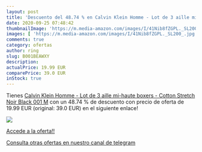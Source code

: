 ```yaml
---
layout: post
title: 'Descuento del 48.74 % en Calvin Klein Homme - Lot de 3 aille mi-h'
date: 2020-09-25 07:48:42
thumbnailImage: 'https://m.media-amazon.com/images/I/41Nib8fZGPL._SL200_.jpg'
images: [ 'https://m.media-amazon.com/images/I/41Nib8fZGPL._SL200_.jpg' ]
comments: true
category: ofertas
author: ring
slug: B001BEAWXY
description:
actualPrice: 19.99 EUR
comparePrice: 39.0 EUR
inStock: true
---
```


Tienes [Calvin Klein Homme - Lot de 3 aille mi-haute boxers - Cotton Stretch  Noir  Black 001   M](https://www.amazon.com/dp/B001BEAWXY/?tag=redken08-20) con un 48.74 % de descuento con precio de oferta de 19.99 EUR (original: 39.0 EUR) en el siguiente enlace!

[![](https://m.media-amazon.com/images/I/41Nib8fZGPL._SL200_.jpg)](https://www.amazon.com/dp/B001BEAWXY/?tag=redken08-20)

[Accede a la oferta!!](https://www.amazon.com/dp/B001BEAWXY/?tag=redken08-20)

[Consulta otras ofertas en nuestro canal de telegram](https://t.me/s/ofertas25)
